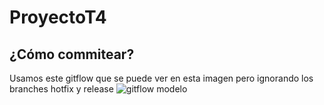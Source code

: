 # ProyectoT4
## ¿Cómo commitear?

Usamos este gitflow que se puede ver en esta imagen pero ignorando los branches hotfix y release
![gitflow modelo](https://cdn-images-1.medium.com/max/1600/1*8glFPIFZb2tmShzV1TjtYQ.png)
